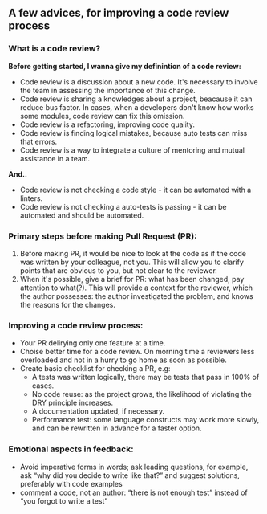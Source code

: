 ## A few advices, for improving a code review process

### What is a code review?
**Before getting started, I wanna give my definintion of a code review:**
- Code review is a discussion about a new code. It's necessary to involve the team in assessing the importance of this change.
- Code review is sharing a knowledges about a project, beacause it can reduce bus factor. In cases, when a developers don't know how works some modules, code review can fix this omission.
- Code review is a refactoring, improving code quality.
- Code review is finding logical mistakes, because auto tests can miss that errors.
- Code review is a way to integrate a culture of mentoring and mutual assistance in a team.

**And..**
- Code review is not checking a code style - it can be automated with a linters.
- Code review is not checking a auto-tests is passing - it can be automated and should be automated.

### Primary steps before making Pull Request (PR):
1. Before making PR, it would be nice to look at the code as if the code was written by your colleague, not you. This will allow you to clarify points that are obvious to you, but not clear to the reviewer.
2. When it's possible, give a brief for PR: what has been changed, pay attention to what(?). This will provide a context for the reviewer, which the author possesses: the author investigated the problem, and knows the reasons for the changes.

### Improving a code review process: 
- Your PR delirying only one feature at a time. 
- Choise better time for a code review. On morning time a reviewers less overloaded and not in a hurry to go home as soon as possible.
- Create basic checklist for checking a PR, e.g:
  - A tests was written logically, there may be tests that pass in 100% of cases.
  - No code reuse: as the project grows, the likelihood of violating the DRY principle increases.
  - A documentation updated, if necessary.
  - Performance test: some language constructs may work more slowly, and can be rewritten in advance for a faster option.

### Emotional aspects in feedback:
- Avoid imperative forms in words; ask leading questions, for example, ask “why did you decide to write like that?” and suggest solutions, preferably with code examples
- comment a code, not an author: “there is not enough test” instead of “you forgot to write a test”
